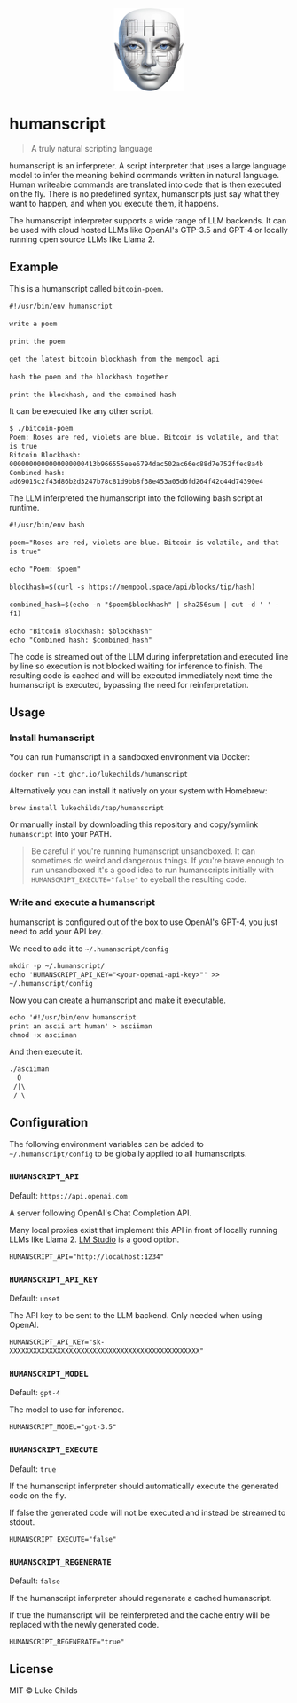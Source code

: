 <p align="center">
  <img src="logo.webp" height="150" />
</p>

# humanscript

> A truly natural scripting language

humanscript is an inferpreter. A script interpreter that uses a large language model to infer the meaning behind commands written in natural language. Human writeable commands are translated into code that is then executed on the fly. There is no predefined syntax, humanscripts just say what they want to happen, and when you execute them, it happens.

The humanscript inferpreter supports a wide range of LLM backends. It can be used with cloud hosted LLMs like OpenAI's GTP-3.5 and GPT-4 or locally running open source LLMs like Llama 2.

## Example

This is a humanscript called `bitcoin-poem`.

```shell
#!/usr/bin/env humanscript

write a poem

print the poem

get the latest bitcoin blockhash from the mempool api

hash the poem and the blockhash together

print the blockhash, and the combined hash
```

It can be executed like any other script.

```shell
$ ./bitcoin-poem
Poem: Roses are red, violets are blue. Bitcoin is volatile, and that is true
Bitcoin Blockhash: 0000000000000000000413b966555eee6794dac502ac66ec88d7e752ffec8a4b
Combined hash: ad69015c2f43d86b2d3247b78c81d9bb8f38e453a05d6fd264f42c44d74390e4
```

The LLM inferpreted the humanscript into the following bash script at runtime.

```shell
#!/usr/bin/env bash

poem="Roses are red, violets are blue. Bitcoin is volatile, and that is true"

echo "Poem: $poem"

blockhash=$(curl -s https://mempool.space/api/blocks/tip/hash)

combined_hash=$(echo -n "$poem$blockhash" | sha256sum | cut -d ' ' -f1)

echo "Bitcoin Blockhash: $blockhash"
echo "Combined hash: $combined_hash"
```

The code is streamed out of the LLM during inferpretation and executed line by line so execution is not blocked waiting for inference to finish. The resulting code is cached and will be executed immediately next time the humanscript is executed, bypassing the need for reinferpretation.

## Usage

### Install humanscript

You can run humanscript in a sandboxed environment via Docker:

```shell
docker run -it ghcr.io/lukechilds/humanscript
```

Alternatively you can install it natively on your system with Homebrew:

```shell
brew install lukechilds/tap/humanscript
```

Or manually install by downloading this repository and copy/symlink `humanscript` into your PATH.

> Be careful if you're running humanscript unsandboxed. It can sometimes do weird and dangerous things. If you're brave enough to run unsandboxed it's a good idea to run humanscripts initially with `HUMANSCRIPT_EXECUTE="false"` to eyeball the resulting code.

### Write and execute a humanscript

humanscript is configured out of the box to use OpenAI's GPT-4, you just need to add your API key.

We need to add it to `~/.humanscript/config`

```shell
mkdir -p ~/.humanscript/
echo 'HUMANSCRIPT_API_KEY="<your-openai-api-key>"' >> ~/.humanscript/config
```

Now you can create a humanscript and make it executable.

```shell
echo '#!/usr/bin/env humanscript
print an ascii art human' > asciiman
chmod +x asciiman
```

And then execute it.

```shell
./asciiman
  O
 /|\
 / \
```

## Configuration

The following environment variables can be added to `~/.humanscript/config` to be globally applied to all humanscripts.

### `HUMANSCRIPT_API`

Default: `https://api.openai.com`

A server following OpenAI's Chat Completion API.

Many local proxies exist that implement this API in front of locally running LLMs like Llama 2. [LM Studio](https://lmstudio.ai/) is a good option.

```shell
HUMANSCRIPT_API="http://localhost:1234"
```

### `HUMANSCRIPT_API_KEY`

Default: `unset`

The API key to be sent to the LLM backend. Only needed when using OpenAI.

```shell
HUMANSCRIPT_API_KEY="sk-XXXXXXXXXXXXXXXXXXXXXXXXXXXXXXXXXXXXXXXXXXXXXXXX"
```

### `HUMANSCRIPT_MODEL`

Default: `gpt-4`

The model to use for inference.

```shell
HUMANSCRIPT_MODEL="gpt-3.5"
```

### `HUMANSCRIPT_EXECUTE`

Default: `true`

If the humanscript inferpreter should automatically execute the generated code on the fly.

If false the generated code will not be executed and instead be streamed to stdout.

```shell
HUMANSCRIPT_EXECUTE="false"
```

### `HUMANSCRIPT_REGENERATE`

Default: `false`

If the humanscript inferpreter should regenerate a cached humanscript.

If true the humanscript will be reinferpreted and the cache entry will be replaced with the newly generated code.

```shell
HUMANSCRIPT_REGENERATE="true"
```

## License

MIT © Luke Childs
